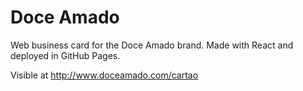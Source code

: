 # Doce Amado

Web business card for the Doce Amado brand.
Made with React and deployed in GitHub Pages.

Visible at http://www.doceamado.com/cartao
